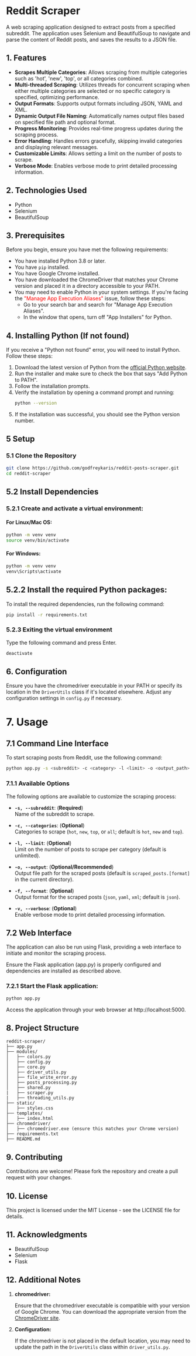 # Reddit Scraper

A web scraping application designed to extract posts from a specified subreddit. The application uses Selenium and BeautifulSoup to navigate and parse the content of Reddit posts, and saves the results to a JSON file.

## 1. Features

- **Scrapes Multiple Categories**: Allows scraping from multiple categories such as 'hot', 'new', 'top', or all categories combined.
- **Multi-threaded Scraping**: Utilizes threads for concurrent scraping when either multiple categories are selected or no specific category is specified, optimizing performance.
- **Output Formats**: Supports output formats including JSON, YAML and XML.
- **Dynamic Output File Naming**: Automatically names output files based on specified file path and optional format.
- **Progress Monitoring**: Provides real-time progress updates during the scraping process.
- **Error Handling**: Handles errors gracefully, skipping invalid categories and displaying relevant messages.
- **Customizable Limits**: Allows setting a limit on the number of posts to scrape.
- **Verbose Mode**: Enables verbose mode to print detailed processing information.


## 2. Technologies Used

- Python
- Selenium
- BeautifulSoup

## 3. Prerequisites

Before you begin, ensure you have met the following requirements:

- You have installed Python 3.8 or later.
- You have `pip` installed.
- You have Google Chrome installed.
- You have downloaded the ChromeDriver that matches your Chrome version and placed it in a directory accessible to your PATH.
- You may need to enable Python in your system settings. If you're facing the <span style="color: red;">"Manage App Execution Aliases"</span> issue, follow these steps:
  - Go to your search bar and search for "Manage App Execution Aliases".
  - In the window that opens, turn off "App Installers" for Python.

## 4. Installing Python (If not found)

If you receive a "Python not found" error, you will need to install Python. Follow these steps:

1. Download the latest version of Python from the [official Python website](https://www.python.org/downloads/).
2. Run the installer and make sure to check the box that says "Add Python to PATH".
3. Follow the installation prompts.
4. Verify the installation by opening a command prompt and running:
   ```bash
   python --version
   ```
5. If the installation was successful, you should see the Python version number.

## 5 Setup

### 5.1 Clone the Repository

```sh
git clone https://github.com/godfreykaris/reddit-posts-scraper.git
cd reddit-scraper
```

## 5.2 Install Dependencies

### 5.2.1 Create and activate a virtual environment:

#### For Linux/Mac OS:

```bash
python -m venv venv
source venv/bin/activate
```

#### For Windows:
```bash
python -m venv venv
venv\Scripts\activate
```
## 5.2.2 Install the required Python packages:

To install the required dependencies, run the following command:

```bash
pip install -r requirements.txt
```

### 5.2.3 Exiting the virtual environment
Type the following command and press Enter.
```bash
deactivate
```

## 6. Configuration
Ensure you have the chromedriver executable in your PATH or specify its location in the `DriverUtils` class if it's located elsewhere.
Adjust any configuration settings in `config.py` if necessary.


# 7. Usage
## 7.1 Command Line Interface
To start scraping posts from Reddit, use the following command:

```bash
python app.py -s <subreddit> -c <category> -l <limit> -o <output_path> -f <format> -v
```

### 7.1.1 Available Options

The following options are available to customize the scraping process:

- **`-s, --subreddit`**: (**Required**)  
  Name of the subreddit to scrape.

- **`-c, --categories`**: (**Optional**)  
  Categories to scrape (`hot`, `new`, `top`, or `all`; default is `hot`, `new` and `top`).

- **`-l, --limit`**: (**Optional**)  
  Limit on the number of posts to scrape per category (default is unlimited).

- **`-o, --output`**: (**Optional/Recommended**)  
  Output file path for the scraped posts (default is `scraped_posts.[format]` in the current directory).

- **`-f, --format`**: (**Optional**)  
  Output format for the scraped posts (`json`, `yaml`, `xml`; default is `json`).

- **`-v, --verbose`**: (**Optional**)  
  Enable verbose mode to print detailed processing information.

## 7.2 Web Interface
The application can also be run using Flask, providing a web interface to initiate and monitor the scraping process.

Ensure the Flask application (app.py) is properly configured and dependencies are installed as described above.

### 7.2.1 Start the Flask application:

```bash
python app.py
```
Access the application through your web browser at http://localhost:5000.

## 8. Project Structure
```
reddit-scraper/
├── app.py
├── modules/
│   ├── colors.py
│   ├── config.py
│   ├── core.py
│   ├── driver_utils.py
│   ├── file_write_error.py
│   ├── posts_processing.py
│   ├── shared.py
|   ├── scraper.py
|   ├── threading_utils.py
├── static/
│   ├── styles.css
├── templates/
│   ├── index.html
├── chromedriver/
│   ├── chromedriver.exe (ensure this matches your Chrome version)
├── requirements.txt
├── README.md
```

## 9. Contributing
Contributions are welcome! Please fork the repository and create a pull request with your changes.

## 10. License
This project is licensed under the MIT License - see the LICENSE file for details.

## 11. Acknowledgments
- BeautifulSoup
- Selenium
- Flask
## 12. Additional Notes

1. **chromedriver:**

   Ensure that the chromedriver executable is compatible with your version of Google Chrome. You can download the appropriate version from the [ChromeDriver site](https://developer.chrome.com/docs/chromedriver/downloads).

2. **Configuration:**

   If the chromedriver is not placed in the default location, you may need to update the path in the `DriverUtils` class within `driver_utils.py`.

